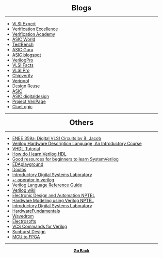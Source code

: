 <p align="center">
  <b>
  <font size="+2">Blogs</font>
  </b>
</p>

---

  - [VLSI Expert](http://www.vlsi-expert.com/)
  - [Verification Excellence](http://verificationexcellence.in/)
  - [Verification Academy](https://verificationacademy.com/)
  - [ASIC World](http://www.asic-world.com)  
  - [TestBench](http://www.testbench.in/)  
  - [ASIC Guru](http://www.asicguru.com/)  
  - [ASIC blogspot](http://asic-soc.blogspot.in/)  
  - [VerilogPro](http://www.verilogpro.com/)  
  - [VLSI Facts](http://www.vlsifacts.com/)  
  - [VLSI Pro](http://vlsi.pro/)  
  - [Chipverify](http://www.chipverify.com/)  
  - [Veripool](https://www.veripool.org/)  
  - [Design Reuse](https://www.design-reuse.com/)  
  - [ASIC](http://asic.co.in/)  
  - [ASIC digitaldesign](https://asicdigitaldesign.wordpress.com/)  
  - [Project VeriPage](http://www.project-veripage.com/index.php)  
  - [ClueLogic](http://cluelogic.com/)

---

<p align="center">
  <b>
  <font size="+2">Others</font>
  </b>
</p>

---

  - [ENEE 359a: Digital VLSI Circuits by B. Jacob](http://www.ece.umd.edu/class/enee359a/)
  - [Verilog Hardware Description Language, An Introductory Course](http://vol.verilog.com/VOL/main.htm)  
  - [VHDL Tutorial](http://esd.cs.ucr.edu/labs/tutorial/)  
  - [How do I learn Verilog HDL](https://www.quora.com/How-do-I-learn-Verilog-HDL?redirected_qid=6272338)  
  - [Good resources for beginners to learn SystemVerilog](https://www.quora.com/What-are-some-good-resources-for-beginners-to-learn-SystemVerilog)  
  - [EDAplayground](https://www.edaplayground.com/)  
  - [Doulos](https://www.doulos.com/)  
  - [Introductory Digital Systems Laboratory](http://web.mit.edu/6.111/www/f2007/)  
  - [+: operator in verilog](https://electronics.stackexchange.com/questions/74277/what-is-this-operator-called-as-in-verilog)  
  - [Verilog Language Reference Guide](http://verilog.renerta.com/)
  - [Verilog wiki](https://en.wikipedia.org/wiki/Verilog)  
  - [Electronic Design and Automation NPTEL](http://nptel.ac.in/courses/106105083/)  
  - [Hardware Modeling using Verilog NPTEL](http://nptel.ac.in/courses/106105165/)  
  - [Introductory Digital Systems Laboratory](http://web.mit.edu/6.111/www/s2004/)  
  - [HardwareFundamentals](http://people.cs.georgetown.edu/~squier/Teaching/HardwareFundamentals/LC3-trunk/docs/verilog/)  
  - [Wavedrom](https://wavedrom.com/tutorial.html)  
  - [Electrosofts](http://electrosofts.com/)  
  - [VCS Commands for Verilog](https://binarypirates.wordpress.com/2013/01/26/vcs-commands-for-verilog/)  
  - [Sunburst Design](http://www.sunburst-design.com/)  
  - [MCU to FPGA](https://ikalogic.com/pages/from-mcu-to-fpga-sharing-my-best-tips-and-tricks)  

---

<p align="center">
  <b>
  <a href="https://gs1293.github.io/resource/resource.html"> <font size="-1">Go Back</font></a>
  </b>
</p>
